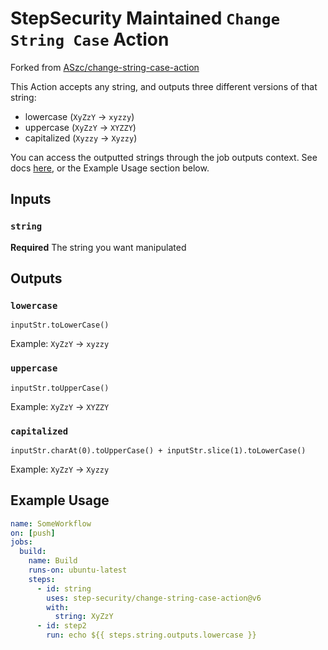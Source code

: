 # StepSecurity Maintained `Change String Case` Action

Forked from [ASzc/change-string-case-action](https://github.com/ASzc/change-string-case-action)

This Action accepts any string, and outputs three different versions of that string:

- lowercase (`XyZzY` -> `xyzzy`)
- uppercase (`XyZzY` -> `XYZZY`)
- capitalized (`Xyzzy` -> `Xyzzy`)

You can access the outputted strings through the job outputs context. See docs [here](https://docs.github.com/en/actions/reference/workflow-syntax-for-github-actions#jobsjobs_idoutputs), or the Example Usage section below.

## Inputs

### `string`

**Required** The string you want manipulated

## Outputs

### `lowercase`

`inputStr.toLowerCase()`

Example: `XyZzY` -> `xyzzy`

### `uppercase`

`inputStr.toUpperCase()`

Example: `XyZzY` -> `XYZZY`

### `capitalized`

`inputStr.charAt(0).toUpperCase() + inputStr.slice(1).toLowerCase()`

Example: `XyZzY` -> `Xyzzy`

## Example Usage

```yaml
name: SomeWorkflow
on: [push]
jobs:
  build:
    name: Build
    runs-on: ubuntu-latest
    steps:
      - id: string
        uses: step-security/change-string-case-action@v6
        with:
          string: XyZzY
      - id: step2
        run: echo ${{ steps.string.outputs.lowercase }}
```
